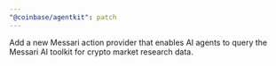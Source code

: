 ```yaml
---
"@coinbase/agentkit": patch
---
```


Add a new Messari action provider that enables AI agents to query the Messari AI toolkit for crypto market research data.
